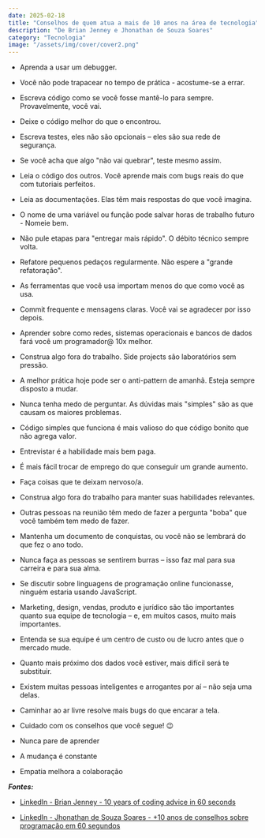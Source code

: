 ```yaml
---
date: 2025-02-18
title: "Conselhos de quem atua a mais de 10 anos na área de tecnologia"
description: "De Brian Jenney e Jhonathan de Souza Soares"
category: "Tecnologia"
image: "/assets/img/cover/cover2.png"
---
```


- Aprenda a usar um debugger.
- Você não pode trapacear no tempo de prática - acostume-se a errar.
- Escreva código como se você fosse mantê-lo para sempre. Provavelmente, você vai.
- Deixe o código melhor do que o encontrou.
- Escreva testes, eles não são opcionais – eles são sua rede de segurança.
- Se você acha que algo "não vai quebrar", teste mesmo assim.
- Leia o código dos outros. Você aprende mais com bugs reais do que com tutoriais perfeitos.
- Leia as documentações. Elas têm mais respostas do que você imagina.
- O nome de uma variável ou função pode salvar horas de trabalho futuro - Nomeie bem.
- Não pule etapas para "entregar mais rápido". O débito técnico sempre volta.
- Refatore pequenos pedaços regularmente. Não espere a "grande refatoração".
- As ferramentas que você usa importam menos do que como você as usa.
- Commit frequente e mensagens claras. Você vai se agradecer por isso depois.
- Aprender sobre como redes, sistemas operacionais e bancos de dados fará você um programador@ 10x melhor.
- Construa algo fora do trabalho. Side projects são laboratórios sem pressão.
- A melhor prática hoje pode ser o anti-pattern de amanhã. Esteja sempre disposto a mudar.
- Nunca tenha medo de perguntar. As dúvidas mais "simples" são as que causam os maiores problemas.
- Código simples que funciona é mais valioso do que código bonito que não agrega valor.
- Entrevistar é a habilidade mais bem paga.
- É mais fácil trocar de emprego do que conseguir um grande aumento.
- Faça coisas que te deixam nervoso/a.
- Construa algo fora do trabalho para manter suas habilidades relevantes.
- Outras pessoas na reunião têm medo de fazer a pergunta "boba" que você também tem medo de fazer.
- Mantenha um documento de conquistas, ou você não se lembrará do que fez o ano todo.
- Nunca faça as pessoas se sentirem burras – isso faz mal para sua carreira e para sua alma.
- Se discutir sobre linguagens de programação online funcionasse, ninguém estaria usando JavaScript.
- Marketing, design, vendas, produto e jurídico são tão importantes quanto sua equipe de tecnologia – e, em muitos casos, muito mais importantes.
- Entenda se sua equipe é um centro de custo ou de lucro antes que o mercado mude.
- Quanto mais próximo dos dados você estiver, mais difícil será te substituir.
- Existem muitas pessoas inteligentes e arrogantes por aí – não seja uma delas.
- Caminhar ao ar livre resolve mais bugs do que encarar a tela.
- Cuidado com os conselhos que você segue! 😉

- Nunca pare de aprender
- A mudança é constante
- Empatia melhora a colaboração

***Fontes:***

- <a href="https://www.linkedin.com/posts/brianjenney_10-years-of-coding-advice-in-60-seconds-activity-7275551421146558464-SYsf" target="_blank" rel="noopener noreferrer">LinkedIn - Brian Jenney - 10 years of coding advice in 60 seconds</a>

- <a href="https://www.linkedin.com/posts/jhonathansoares_10-anos-de-conselhos-sobre-programa%C3%A7%C3%A3o-em-activity-7275651115512135680-RIcm" target="_blank" rel="noopener noreferrer">LinkedIn - Jhonathan de Souza Soares -  +10 anos de conselhos sobre programação em 60 segundos</a>
